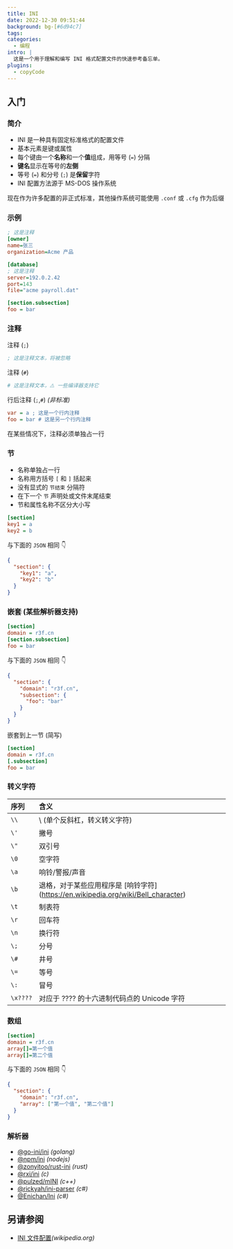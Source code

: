 ```yaml
---
title: INI
date: 2022-12-30 09:51:44
background: bg-[#6d94c7]
tags:
categories:
  - 编程
intro: |
  这是一个用于理解和编写 INI 格式配置文件的快速参考备忘单。
plugins:
  - copyCode
---
```


## 入门

### 简介

- INI 是一种具有固定标准格式的配置文件
- 基本元素是键或属性
- 每个键由一个**名称**和一个**值**组成，用等号 (`=`) 分隔
- **键名**显示在等号的**左侧**
- 等号 (`=`) 和分号 (`;`) 是**保留**字符
- INI 配置方法源于 MS-DOS 操作系统

现在作为许多配置的非正式标准，其他操作系统可能使用 `.conf` 或 `.cfg` 作为后缀

### 示例

```ini
; 这是注释
[owner]
name=张三
organization=Acme 产品

[database]
; 这是注释
server=192.0.2.42
port=143
file="acme payroll.dat"

[section.subsection]
foo = bar
```

### 注释

注释 (`;`)

```ini
; 这是注释文本，将被忽略
```

注释 (`#`)

```ini
# 这是注释文本，⚠️ 一些编译器支持它
```

行后注释 (`;`,`#`) _(非标准)_

```ini
var = a ; 这是一个行内注释
foo = bar # 这是另一个行内注释
```

在某些情况下，注释必须单独占一行

### 节

- 名称单独占一行
- 名称用方括号 `[` 和 `]` 括起来
- 没有显式的 `节结束` 分隔符
- 在下一个 `节` 声明处或文件末尾结束
- 节和属性名称不区分大小写
<!--rehype:className=style-round-->

```ini
[section]
key1 = a
key2 = b
```

与下面的 `JSON` 相同 👇

```json
{
  "section": {
    "key1": "a",
    "key2": "b"
  }
}
```

### 嵌套 (某些解析器支持)

```ini
[section]
domain = r3f.cn
[section.subsection]
foo = bar
```

与下面的 `JSON` 相同 👇

```json
{
  "section": {
    "domain": "r3f.cn",
    "subsection": {
      "foo": "bar"
    }
  }
}
```

嵌套到上一节 (简写)

```ini
[section]
domain = r3f.cn
[.subsection]
foo = bar
```

### 转义字符

| 序列     | 含义                                                                                             |
| :------- | :----------------------------------------------------------------------------------------------- |
| `\\`     | \ (单个反斜杠，转义转义字符)                                                                       |
| `\'`     | 撇号                                                                                             |
| `\"`     | 双引号                                                                                           |
| `\0`     | 空字符                                                                                           |
| `\a`     | 响铃/警报/声音                                                                                   |
| `\b`     | 退格，对于某些应用程序是 [响铃字符] (https://en.wikipedia.org/wiki/Bell_character)                 |
| `\t`     | 制表符                                                                                           |
| `\r`     | 回车符                                                                                           |
| `\n`     | 换行符                                                                                           |
| `\;`     | 分号                                                                                             |
| `\#`     | 井号                                                                                             |
| `\=`     | 等号                                                                                             |
| `\:`     | 冒号                                                                                             |
| `\x????` | 对应于 ???? 的十六进制代码点的 Unicode 字符                                                        |

### 数组

```ini
[section]
domain = r3f.cn
array[]=第一个值
array[]=第二个值
```

与下面的 `JSON` 相同 👇

```json
{
  "section": {
    "domain": "r3f.cn",
    "array": ["第一个值", "第二个值"]
  }
}
```

### 解析器

- [@go-ini/ini](https://github.com/go-ini/ini) _(golang)_
- [@npm/ini](https://www.npmjs.com/package/ini) _(nodejs)_
- [@zonyitoo/rust-ini](https://github.com/zonyitoo/rust-inii) _(rust)_
- [@rxi/ini](https://www.npmjs.com/package/ini) _(c)_
- [@pulzed/mINI](https://github.com/pulzed/mINI) _(c++)_
- [@rickyah/ini-parser](https://github.com/rickyah/ini-parser) _(c#)_
- [@Enichan/Ini](https://github.com/Enichan/Ini) _(c#)_

## 另请参阅

- [INI 文件配置](https://zh.wikipedia.org/wiki/INI%E6%96%87%E4%BB%B6)_(wikipedia.org)_
